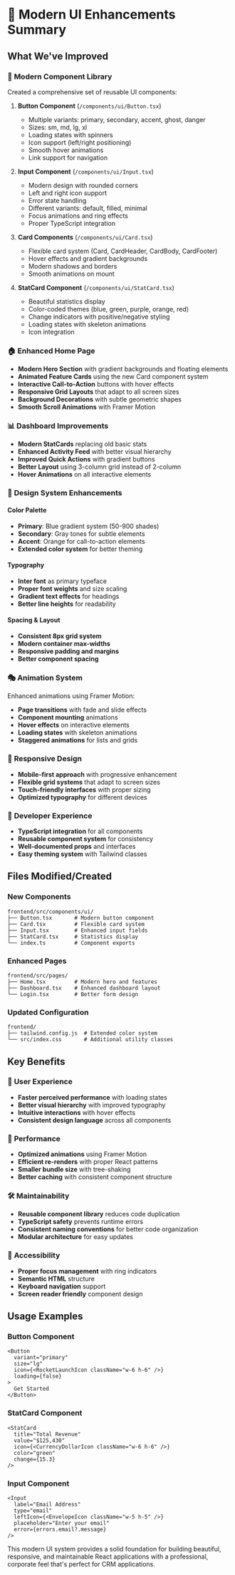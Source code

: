 # 🎨 Modern UI Enhancements Summary

## What We've Improved

### 🧩 **Modern Component Library**
Created a comprehensive set of reusable UI components:

1. **Button Component** (`/components/ui/Button.tsx`)
   - Multiple variants: primary, secondary, accent, ghost, danger
   - Sizes: sm, md, lg, xl
   - Loading states with spinners
   - Icon support (left/right positioning)
   - Smooth hover animations
   - Link support for navigation

2. **Input Component** (`/components/ui/Input.tsx`)
   - Modern design with rounded corners
   - Left and right icon support
   - Error state handling
   - Different variants: default, filled, minimal
   - Focus animations and ring effects
   - Proper TypeScript integration

3. **Card Components** (`/components/ui/Card.tsx`)
   - Flexible card system (Card, CardHeader, CardBody, CardFooter)
   - Hover effects and gradient backgrounds
   - Modern shadows and borders
   - Smooth animations on mount

4. **StatCard Component** (`/components/ui/StatCard.tsx`)
   - Beautiful statistics display
   - Color-coded themes (blue, green, purple, orange, red)
   - Change indicators with positive/negative styling
   - Loading states with skeleton animations
   - Icon integration

### 🏠 **Enhanced Home Page**
- **Modern Hero Section** with gradient backgrounds and floating elements
- **Animated Feature Cards** using the new Card component system
- **Interactive Call-to-Action** buttons with hover effects
- **Responsive Grid Layouts** that adapt to all screen sizes
- **Background Decorations** with subtle geometric shapes
- **Smooth Scroll Animations** with Framer Motion

### 📊 **Dashboard Improvements**
- **Modern StatCards** replacing old basic stats
- **Enhanced Activity Feed** with better visual hierarchy
- **Improved Quick Actions** with gradient buttons
- **Better Layout** using 3-column grid instead of 2-column
- **Hover Animations** on all interactive elements

### 🎨 **Design System Enhancements**

#### **Color Palette**
- **Primary**: Blue gradient system (50-900 shades)
- **Secondary**: Gray tones for subtle elements
- **Accent**: Orange for call-to-action elements
- **Extended color system** for better theming

#### **Typography**
- **Inter font** as primary typeface
- **Proper font weights** and size scaling
- **Gradient text effects** for headings
- **Better line heights** for readability

#### **Spacing & Layout**
- **Consistent 8px grid system**
- **Modern container max-widths**
- **Responsive padding and margins**
- **Better component spacing**

### 🎭 **Animation System**
Enhanced animations using Framer Motion:
- **Page transitions** with fade and slide effects
- **Component mounting** animations
- **Hover effects** on interactive elements
- **Loading states** with skeleton animations
- **Staggered animations** for lists and grids

### 📱 **Responsive Design**
- **Mobile-first approach** with progressive enhancement
- **Flexible grid systems** that adapt to screen sizes
- **Touch-friendly interfaces** with proper sizing
- **Optimized typography** for different devices

### 🔧 **Developer Experience**
- **TypeScript integration** for all components
- **Reusable component system** for consistency
- **Well-documented props** and interfaces
- **Easy theming system** with Tailwind classes

## Files Modified/Created

### New Components
```
frontend/src/components/ui/
├── Button.tsx       # Modern button component
├── Card.tsx         # Flexible card system
├── Input.tsx        # Enhanced input fields
├── StatCard.tsx     # Statistics display
└── index.ts         # Component exports
```

### Enhanced Pages
```
frontend/src/pages/
├── Home.tsx         # Modern hero and features
├── Dashboard.tsx    # Enhanced dashboard layout
└── Login.tsx        # Better form design
```

### Updated Configuration
```
frontend/
├── tailwind.config.js  # Extended color system
└── src/index.css       # Additional utility classes
```

## Key Benefits

### 🎯 **User Experience**
- **Faster perceived performance** with loading states
- **Better visual hierarchy** with improved typography
- **Intuitive interactions** with hover effects
- **Consistent design language** across all components

### 🚀 **Performance**
- **Optimized animations** using Framer Motion
- **Efficient re-renders** with proper React patterns
- **Smaller bundle size** with tree-shaking
- **Better caching** with consistent component structure

### 🛠 **Maintainability**
- **Reusable component library** reduces code duplication
- **TypeScript safety** prevents runtime errors
- **Consistent naming conventions** for better code organization
- **Modular architecture** for easy updates

### 📱 **Accessibility**
- **Proper focus management** with ring indicators
- **Semantic HTML** structure
- **Keyboard navigation** support
- **Screen reader friendly** component design

## Usage Examples

### Button Component
```tsx
<Button 
  variant="primary" 
  size="lg"
  icon={<RocketLaunchIcon className="w-6 h-6" />}
  loading={false}
>
  Get Started
</Button>
```

### StatCard Component
```tsx
<StatCard
  title="Total Revenue"
  value="$125,430"
  icon={<CurrencyDollarIcon className="w-6 h-6" />}
  color="green"
  change={15.3}
/>
```

### Input Component
```tsx
<Input
  label="Email Address"
  type="email"
  leftIcon={<EnvelopeIcon className="w-5 h-5" />}
  placeholder="Enter your email"
  error={errors.email?.message}
/>
```

This modern UI system provides a solid foundation for building beautiful, responsive, and maintainable React applications with a professional, corporate feel that's perfect for CRM applications.
